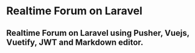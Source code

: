 # Realtime Forum on Laravel

## Realtime Forum on Laravel using Pusher, Vuejs, Vuetify, JWT and Markdown editor.